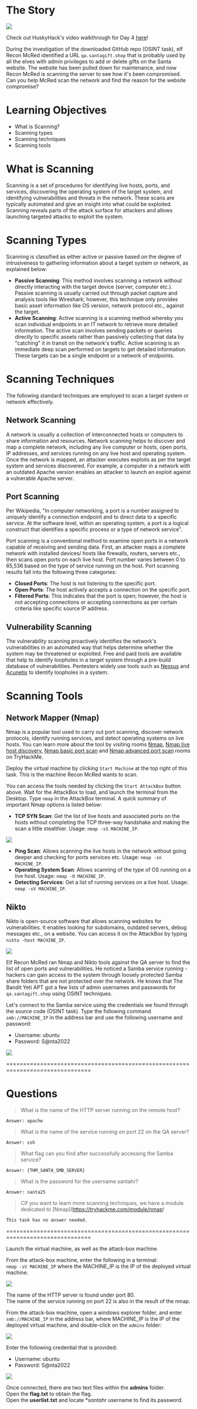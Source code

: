 # The Story

![](./res/pic1.png)

Check out HuskyHack's video walkthrough for Day 4 [here](https://youtu.be/fM9rrKozBxw?t=203)!

During the investigation of the downloaded GitHub repo (OSINT task), elf Recon McRed identified a URL `qa.santagift.shop` that is probably used by all the elves with admin privileges to add or delete gifts on the Santa website. The website has been pulled down for maintenance, and now Recon McRed is scanning the server to see how it's been compromised. Can you help McRed scan the network and find the reason for the website compromise?


# Learning Objectives
- What is Scanning?
- Scanning types
- Scanning techniques
- Scanning tools

# What is Scanning
Scanning is a set of procedures for identifying live hosts, ports, and services, discovering the operating system of the target system, and identifying vulnerabilities and threats in the network. These scans are typically automated and give an insight into what could be exploited. Scanning reveals parts of the attack surface for attackers and allows launching targeted attacks to exploit the system.

# Scanning Types
Scanning is classified as either active or passive based on the degree of intrusiveness to gathering information about a target system or network, as explained below:
- **Passive Scanning**: This method involves scanning a network without directly interacting with the target device (server, computer etc.). Passive scanning is usually carried out through packet capture and analysis tools like Wireshark; however, this technique only provides basic asset information like OS version, network protocol etc., against the target.
- **Active Scanning**: Active scanning is a scanning method whereby you scan individual endpoints in an IT network to retrieve more detailed information. The active scan involves sending packets or queries directly to specific assets rather than passively collecting that data by "catching" it in transit on the network's traffic. Active scanning is an immediate deep scan performed on targets to get detailed information. These targets can be a single endpoint or a network of endpoints.

# Scanning Techniques
The following standard techniques are employed to scan a target system or network effectively.

## Network Scanning
A network is usually a collection of interconnected hosts or computers to share information and resources. Network scanning helps to discover and map a complete network, including any live computer or hosts, open ports, IP addresses, and services running on any live host and operating system. Once the network is mapped, an attacker executes exploits as per the target system and services discovered. For example, a computer in a network with an outdated Apache version enables an attacker to launch an exploit against a vulnerable Apache server.

## Port Scanning
Per Wikipedia, "In computer networking, a port is a number assigned to uniquely identify a connection endpoint and to direct data to a specific service. At the software level, within an operating system, a port is a logical construct that identifies a specific process or a type of network service".

Port scanning is a conventional method to examine open ports in a network capable of receiving and sending data. First, an attacker maps a complete network with installed devices/ hosts like firewalls, routers, servers etc., then scans open ports on each live host. Port number varies between 0 to 65,536 based on the type of service running on the host. Port scanning results fall into the following three categories:
- **Closed Ports**: The host is not listening to the specific port.
- **Open Ports**: The host actively accepts a connection on the specific port.
- **Filtered Ports**: This indicates that the port is open; however, the host is not accepting connections or accepting connections as per certain criteria like specific source IP address.

## Vulnerability Scanning
The vulnerability scanning proactively identifies the network's vulnerabilities in an automated way that helps determine whether the system may be threatened or exploited. Free and paid tools are available that help to identify loopholes in a target system through a pre-build database of vulnerabilities. Pentesters widely use tools such as [Nessus][1] and [Acunetix][2] to identify loopholes in a system.

# Scanning Tools
## Network Mapper (Nmap)
Nmap is a popular tool used to carry out port scanning, discover network protocols, identify running services, and detect operating systems on live hosts. You can learn more about the tool by visiting rooms [Nmap][3],  [Nmap live host discovery][4], [Nmap basic port scan][5] and [Nmap advanced port scan][6] rooms on TryHackMe.

Deploy the virtual machine by clicking `Start Machine` at the top right of this task. This is the machine Recon McRed wants to scan.

You can access the tools needed by clicking the `Start AttackBox` button above. Wait for the AttackBox to load, and launch the terminal from the Desktop. Type `nmap` in the AttackBox terminal.  A quick summary of important Nmap options is listed below:

- **TCP SYN Scan**: Get the list of live hosts and associated ports on the hosts without completing the TCP three-way handshake and making the scan a little stealthier. Usage: `nmap -sS MACHINE_IP`.

![](./res/pic2.png)

- **Ping Scan**: Allows scanning the live hosts in the network without going deeper and checking for ports services etc. Usage: `nmap -sn MACHINE_IP`.
- **Operating System Scan**: Allows scanning of the type of OS running on a live host. Usage: `nmap -O MACHINE_IP`.
- **Detecting Services**: Get a list of running services on a live host. Usage: `nmap -sV MACHINE_IP`.

## Nikto
Nikto is open-source software that allows scanning websites for vulnerabilities. It enables looking for subdomains, outdated servers, debug messages etc., on a website. You can access it on the AttackBox by typing `nikto -host MACHINE_IP`.

![](./res/pic3.png)

Elf Recon McRed ran Nmap and Nikto tools against the QA server to find the list of open ports and vulnerabilities. He noticed a Samba service running - hackers can gain access to the system through loosely protected Samba share folders that are not protected over the network. He knows that The Bandit Yeti APT got a few lists of admin usernames and passwords for `qa.santagift.shop` using OSINT techniques.

Let's connect to the Samba service using the credentials we found through the source code (OSINT task). Type the following command `smb://MACHINE_IP` in the address bar and use the following username and password:
- Username: ubuntu
- Password: S@nta2022

![](./res/pic4.png)

[1]: https://www.tenable.com/products/nessus
[2]: https://www.acunetix.com/
[3]: https://tryhackme.com/room/furthernmap
[4]: https://tryhackme.com/room/nmap01
[5]: https://tryhackme.com/room/nmap02
[6]: https://tryhackme.com/room/nmap03

===============================================================================

# Questions

> What is the name of the HTTP server running on the remote host?

    Answer: apache

> What is the name of the service running on port 22 on the QA server?

    Answer: ssh

> What flag can you find after successfully accessing the Samba service?

    Answer: {THM_SANTA_SMB_SERVER}

> What is the password for the username santahr?

    Answer: santa25

> CIf you want to learn more scanning techniques, we have a module dedicated to [Nmap](https://tryhackme.com/module/nmap!

    This task has no answer needed.

===============================================================================

Launch the virtual machine, as well as the attack-box machine. 

From the attack-box machine, enter the following in a terminal:  
`nmap -sV MACHINE_IP` where the MACHINE_IP is the IP of the deployed virtual machine.

![](./res/nmap.png)

The name of the HTTP server is found under port 80.  
The name of the service running on port 22 is also in the result of the nmap.

From the attack-box machine, open a windows explorer folder, and enter `smb://MACHINE_IP` in the address bar, where MACHINE_IP is the IP of the deployed virtual machine, and double-click on the `admins` folder:

![](./res/smb.png)


Enter the following credential that is provided:
- Username: ubuntu
- Password: S@nta2022

![](./res/samba_admins.png)

Once connected, there are two text files within the **admins** folder.  
Open the **flag.txt** to obtain the flag.  
Open the **userlist.txt** and locate **santahr* username to find its password.
